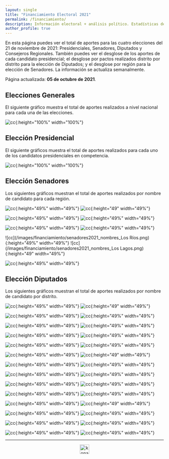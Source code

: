 ```yaml
---
layout: single
title: "Financiamiento Electoral 2021"
permalink: /financiamiento/
description: Información electoral + análisis político. Estadísticas de financiamiento electoral.
author_profile: true
---
```


En esta página puedes ver el total de aportes para las cuatro elecciones del 21 de noviembre de 2021: Presidenciales, Senadores, Diputados y Consejeros Regionales. También puedes ver el desglose de los aportes de cada candidato presidencial; el desglose por pactos realizados distrito por distrito para la elección de Diputados; y el desglose por región para la elección de Senadores. La información se actualiza semanalmente.

Página actualizada: **05 de octubre de 2021**.


## Elecciones Generales

El siguiente gráfico muestra el total de aportes realizados a nivel nacional para cada una de las elecciones.


![cc](/images/financiamiento/aportes2021-11_todos.png){:height="100%" width="100%"}


## Elección Presidencial

El siguiente gráficos muestra el total de aportes realizados para cada uno de los candidatos presidenciales en competencia.

![cc](/images/financiamiento/presidenciales2021.png){:height="100%" width="100%"}


## Elección Senadores

Los siguientes gráficos muestran el total de aportes realizados por nombre de candidato para cada región.

![cc](/images/financiamiento/senadores2021_nombres_Antofagasta.png){:height="49%" width="49%"} ![cc](/images/financiamiento/senadores2021_nombres_Coquimbo.png){:height="49" width="49%"}

![cc](/images/financiamiento/senadores2021_nombres_Metropolitana.png){:height="49%" width="49%"} ![cc](/images/financiamiento/senadores2021_nombres_OHiggins.png){:height="49%" width="49%"}

![cc](/images/financiamiento/senadores2021_nombres_Ñuble.png){:height="49%" width="49%"} ![cc](/images/financiamiento/senadores2021_nombres_Biobío.png){:height="49%" width="49%"}

![cc](/images/financiamiento/senadores2021_nombres_Los Ríos.png){:height="49%" width="49%"} ![cc](/images/financiamiento/senadores2021_nombres_Los Lagos.png){:height="49" width="49%"}

![cc](/images/financiamiento/senadores2021_nombres_Magallanes.png){:height="49%" width="49%"}


## Elección Diputados

Los siguientes gráficos muestran el total de aportes realizados por nombre de candidato por distrito.

![cc](/images/financiamiento/diputados2021_pacto_1.png){:height="49%" width="49%"} ![cc](/images/financiamiento/diputados2021_pacto_2.png){:height="49" width="49%"}

![cc](/images/financiamiento/diputados2021_pacto_3.png){:height="49%" width="49%"} ![cc](/images/financiamiento/diputados2021_pacto_4.png){:height="49%" width="49%"}

![cc](/images/financiamiento/diputados2021_pacto_5.png){:height="49%" width="49%"} ![cc](/images/financiamiento/diputados2021_pacto_6.png){:height="49%" width="49%"}

![cc](/images/financiamiento/diputados2021_pacto_7.png){:height="49%" width="49%"} ![cc](/images/financiamiento/diputados2021_pacto_8.png){:height="49%" width="49%"}

![cc](/images/financiamiento/diputados2021_pacto_9.png){:height="49%" width="49%"} ![cc](/images/financiamiento/diputados2021_pacto_10.png){:height="49%" width="49%"}

![cc](/images/financiamiento/diputados2021_pacto_11.png){:height="49%" width="49%"} ![cc](/images/financiamiento/diputados2021_pacto_12.png){:height="49" width="49%"}

![cc](/images/financiamiento/diputados2021_pacto_13.png){:height="49%" width="49%"} ![cc](/images/financiamiento/diputados2021_pacto_14.png){:height="49%" width="49%"}

![cc](/images/financiamiento/diputados2021_pacto_15.png){:height="49%" width="49%"} ![cc](/images/financiamiento/diputados2021_pacto_16.png){:height="49%" width="49%"}

![cc](/images/financiamiento/diputados2021_pacto_17.png){:height="49%" width="49%"} ![cc](/images/financiamiento/diputados2021_pacto_18.png){:height="49%" width="49%"}

![cc](/images/financiamiento/diputados2021_pacto_19.png){:height="49%" width="49%"} ![cc](/images/financiamiento/diputados2021_pacto_20.png){:height="49%" width="49%"}

![cc](/images/financiamiento/diputados2021_pacto_21.png){:height="49%" width="49%"} ![cc](/images/financiamiento/diputados2021_pacto_22.png){:height="49" width="49%"}

![cc](/images/financiamiento/diputados2021_pacto_23.png){:height="49%" width="49%"} ![cc](/images/financiamiento/diputados2021_pacto_24.png){:height="49%" width="49%"}

![cc](/images/financiamiento/diputados2021_pacto_25.png){:height="49%" width="49%"} ![cc](/images/financiamiento/diputados2021_pacto_26.png){:height="49%" width="49%"}

![cc](/images/financiamiento/diputados2021_pacto_27.png){:height="49%" width="49%"} ![cc](/images/financiamiento/diputados2021_pacto_28.png){:height="49%" width="49%"}



---

<!-- NES -->
<style>
.aligncenter {
    text-align: center;
}
</style>
<p class="aligncenter">
    <img src="/images/nes.png" width="30" height="30" alt="konami" />
</p>
<script src="/js/topsecret.js"></script>


<!-- Favicon -->
<link rel="apple-touch-icon" sizes="180x180" href="/apple-touch-icon.png">
<link rel="icon" type="image/png" sizes="32x32" href="/favicon-32x32.png">
<link rel="icon" type="image/png" sizes="16x16" href="/favicon-16x16.png">
<link rel="manifest" href="/site.webmanifest">
<link rel="mask-icon" href="/safari-pinned-tab.svg" color="#5bbad5">
<meta name="msapplication-TileColor" content="#b91d47">
<meta name="theme-color" content="#ffffff">
